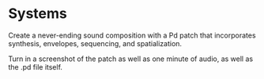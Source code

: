 # Systems

Create a never-ending sound composition with a Pd patch that incorporates synthesis, envelopes, sequencing, and spatialization.

Turn in a screenshot of the patch as well as one minute of audio, as well as the .pd file itself.
